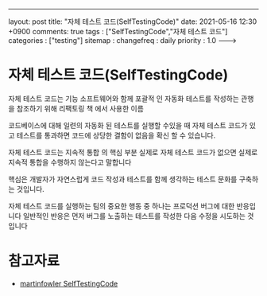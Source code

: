 ---
layout: post
title: "자체 테스트 코드(SelfTestingCode)"
date: 2021-05-16 12:30 +0900
comments: true
tags : ["SelfTestingCode","자체 테스트 코드"]
categories : ["testing"]
sitemap :
changefreq : daily
priority : 1.0
--->
# 자체 테스트 코드(SelfTestingCode)

자체 테스트 코드는 기능 소프트웨어와 함께 포괄적 인 자동화 테스트를 작성하는 관행을 참조하기 위해 리팩토링 책 에서 사용한 이름

코드베이스에 대해 일련의 자동화 된 테스트를 실행할 수있을 때 자체 테스트 코드가 있고 테스트를 통과하면 코드에 상당한 결함이 없음을 확신 할 수 있습니다.

자체 테스트 코드는 지속적 통합 의 핵심 부분 실제로 자체 테스트 코드가 없으면 실제로 지속적 통합을 수행하지 않는다고 말합니다

핵심은 개발자가 자연스럽게 코드 작성과 테스트를 함께 생각하는 테스트 문화를 구축하는 것입니다.

자체 테스트 코드를 실행하는 팀의 중요한 행동 중 하나는 프로덕션 버그에 대한 반응입니다
일반적인 반응은 먼저 버그를 노출하는 테스트를 작성한 다음 수정을 시도하는 것입니다

# 참고자료
* [martinfowler SelfTestingCode](https://martinfowler.com/bliki/SelfTestingCode.html)
